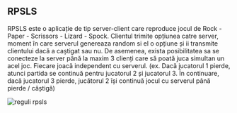 ## RPSLS
RPSLS este o aplicație de tip server-client care reproduce jocul de Rock - Paper - Scrissors - Lizard - Spock. Clientul trimite opțiunea catre server, moment în care serverul genereaza random si el o opțiune și ii transmite clientului dacă a caștigat sau nu. De asemenea, exista posibilitatea sa se conecteze la server până la maxim 3 clienți care să poată juca simultan un acel joc. Fiecare joacă independent cu serverul. (ex. Dacă jucatorul 1 pierde, atunci partida se continuă pentru jucatorul 2 și jucatorul 3. În continuare, dacă jucatorul 3 pierde, jucătorul 2 își continuă jocul cu serverul până pierde / câștigă)

![reguli rpsls](https://upload.wikimedia.org/wikipedia/en/c/cc/Rock_paper_scissors_lizard_spock.png)

